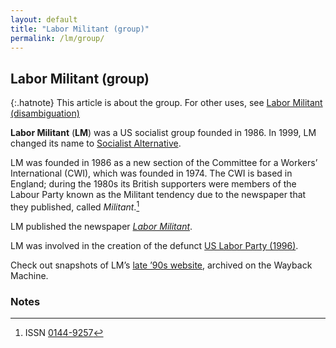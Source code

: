 ```yaml
---
layout: default
title: "Labor Militant (group)"
permalink: /lm/group/
---
```


## Labor Militant (group)

{:.hatnote}
This article is about the group.
For other uses, see [Labor Militant (disambiguation)](/lm/)

<b>Labor Militant</b> (<b>LM</b>) was a US socialist group founded in 1986.
In 1999, LM changed its name to [Socialist Alternative](https://socialistalternative.org).

LM was founded in 1986 as a new section of the
Committee for a Workers’ International (<abbr>CWI</abbr>), which was founded in 1974.
The <abbr>CWI</abbr> is based in England;
during the 1980s its British supporters were members of the Labour Party
known as the Militant tendency due to the newspaper that they published, called <cite>Militant</cite>.[^militant]

LM published the newspaper [<cite>Labor Militant</cite>](/lm/newspaper/).

LM was involved in the creation of the defunct
<a rel="external" href="https://en.wikipedia.org/wiki/Labor_Party_(United_States,_1996)">US Labor Party (1996)</a>.

Check out snapshots of LM’s [late ’90s website](/lm/wayback/), archived on the Wayback Machine.

### Notes

[^militant]: <abbr>ISSN</abbr> <a rel="external" href="https://www.worldcat.org/title/militant/oclc/19365820">0144-9257</a>